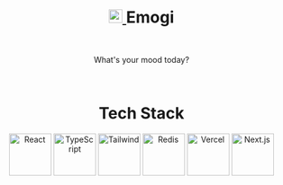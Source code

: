 <h1 align="center">
  <a href="https://www.yunusemre.dev" target="_blank"><img alt="Logo" src="https://github.com/YuunsGit/emogi/assets/42357900/2141848a-a428-41b2-ad45-7e29dcaa9d66" width="24" /> </a>
  Emogi
</h1>
<br/>
<p align="center">
  What's your mood today?
</p>
<br/>
<h1 align="center">
  Tech Stack
</h1>
<div align="center">
  <img alt="React" src="https://user-images.githubusercontent.com/42357900/218828330-592fc93d-d58f-4c78-95dd-4c48967a1619.png" height="75" />
  <img alt="TypeScript" src="https://user-images.githubusercontent.com/42357900/218827976-5f27e84e-577e-4578-b04a-8de12246274e.png" height="75" />
  <img alt="Tailwind" src="https://user-images.githubusercontent.com/42357900/218828205-2228cc0e-8cdc-4f6a-9dd8-a5793dd8ffe9.svg" width="75" />
  <img alt="Redis" src="https://github.com/YuunsGit/emogi/assets/42357900/f062739b-8da0-4eae-9719-5be09ff7d45b" height="75" />
  <img alt="Vercel" src="https://user-images.githubusercontent.com/42357900/219872747-281e8987-9cbd-4cd9-b068-f0e8e23ad2bf.png" height="75" />
  <img alt="Next.js" src="https://user-images.githubusercontent.com/42357900/218829328-e4d13281-93bf-488d-a36e-29a8c44580e1.svg" height="75" />
</div>
